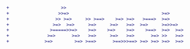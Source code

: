 ```diff
                                                                             
+                   >>                                                       
+                  >>=>                                  >=>                 
+                 >> >=>     >> >==>    >=> >=>   >===>  >=>                 
+                >=>  >=>     >=>     >=>   >=>  >=>     >=>>=>              
+               >=====>>=>    >=>    >=>    >=>    >==>  >=>  >=>            
+              >=>      >=>   >=>     >=>   >=>      >=> >>   >=>            
+             >=>        >=> >==>      >==>>>==> >=> >=> >=>  >=>            
                                                                             
                                                                                                                                
```



<!--### _♨ My name is Arash and I'm studying Software Engineering in QIAU ♨_
### _🔭 I’m currently the head of Software Engineering at <a href="https://sites.google.com/view/mrl-hsl" target="_blank">MRL</a> humanoid robots laboratory 🔭_

![](https://github.com/arashrahmani/arashrahmani/blob/master/gifs/new.gif) 
![Snake animation](https://github.com/arashrahmani/arashrahmani/blob/output/github-contribution-grid-snake.svg)

**arashrahmani/arashrahmani** is a ✨ _special_ ✨ repository because its `README.md` (this file) appears on your GitHub profile.

Here are some ideas to get you started:

- 🔭 I’m currently working on ...
- 🌱 I’m currently learning ...
- 👯 I’m looking to collaborate on ...
- 🤔 I’m looking for help with ...
- 💬 Ask me about ...
- 📫 How to reach me: ...
- 😄 Pronouns: ...
- ⚡ Fun fact: ...
-->
